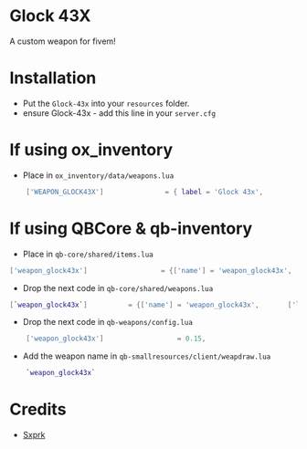 
# Glock 43X

A custom weapon for fivem!

# Installation

- Put the `Glock-43x` into your `resources` folder.
- ensure Glock-43x - add this line in your `server.cfg`

# If using ox_inventory

- Place in `ox_inventory/data/weapons.lua`
```lua
    ['WEAPON_GLOCK43X'] 			  = { label = 'Glock 43x',         weight = 1000,	durability = 0.0,	ammoname = 'ammo-45',},
```

# If using QBCore & qb-inventory

- Place in `qb-core/shared/items.lua`
```lua
['weapon_glock43x'] 			     = {['name'] = 'weapon_glock43x', 			 	['label'] = 'Glock 22', 				['weight'] = 7000, 		['type'] = 'weapon', 	['ammotype'] = 'AMMO_PISTOL',			['image'] = 'weapon_glock43x.png', 						['unique'] = true, 		['useable'] = false,["created"] = nil,	['description'] = 'pistol'},
```
- Drop the next code in `qb-core/shared/weapons.lua`
```lua
[`weapon_glock43x`] 		 = {['name'] = 'weapon_glock43x', 		['label'] = 'Glock 22', 			['ammotype'] = 'AMMO_PISTOL',	['damagereason'] = 'Pistoled / Blasted / Plugged / Bust a cap in'},
```
- Drop the next code in `qb-weapons/config.lua`
```lua
    ['weapon_glock43x'] 	             = 0.15,
```
- Add the weapon name in `qb-smallresources/client/weapdraw.lua`
```lua
    `weapon_glock43x`
```
# Credits
- [Sxprk](https://www.gta5-mods.com/users/Sxprk)
